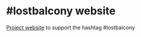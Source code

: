 # #lostbalcony website
[Project website](http://lostbalcony.eu/test.html) to support the hashtag #lostbalcony
